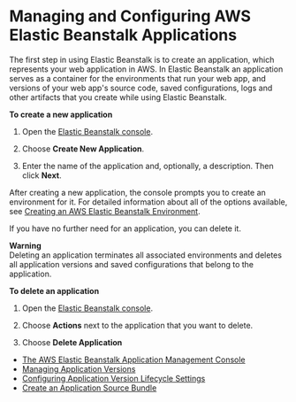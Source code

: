 # Managing and Configuring AWS Elastic Beanstalk Applications<a name="applications"></a>

The first step in using Elastic Beanstalk is to create an application, which represents your web application in AWS\. In Elastic Beanstalk an application serves as a container for the environments that run your web app, and versions of your web app's source code, saved configurations, logs and other artifacts that you create while using Elastic Beanstalk\.

**To create a new application**

1. Open the [Elastic Beanstalk console](https://console.aws.amazon.com/elasticbeanstalk)\.

1. Choose **Create New Application**\.

1. Enter the name of the application and, optionally, a description\. Then click **Next**\.

After creating a new application, the console prompts you to create an environment for it\. For detailed information about all of the options available, see [Creating an AWS Elastic Beanstalk Environment](using-features.environments.md)\.

If you have no further need for an application, you can delete it\.

**Warning**  
Deleting an application terminates all associated environments and deletes all application versions and saved configurations that belong to the application\.

**To delete an application**

1. Open the [Elastic Beanstalk console](https://console.aws.amazon.com/elasticbeanstalk)\.

1. Choose **Actions** next to the application that you want to delete\.

1. Choose **Delete Application**


+ [The AWS Elastic Beanstalk Application Management Console](applications-console.md)
+ [Managing Application Versions](applications-versions.md)
+ [Configuring Application Version Lifecycle Settings](applications-lifecycle.md)
+ [Create an Application Source Bundle](applications-sourcebundle.md)